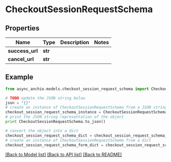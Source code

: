 # CheckoutSessionRequestSchema


## Properties

Name | Type | Description | Notes
------------ | ------------- | ------------- | -------------
**success_url** | **str** |  | 
**cancel_url** | **str** |  | 

## Example

```python
from async_anchio.models.checkout_session_request_schema import CheckoutSessionRequestSchema

# TODO update the JSON string below
json = "{}"
# create an instance of CheckoutSessionRequestSchema from a JSON string
checkout_session_request_schema_instance = CheckoutSessionRequestSchema.from_json(json)
# print the JSON string representation of the object
print CheckoutSessionRequestSchema.to_json()

# convert the object into a dict
checkout_session_request_schema_dict = checkout_session_request_schema_instance.to_dict()
# create an instance of CheckoutSessionRequestSchema from a dict
checkout_session_request_schema_form_dict = checkout_session_request_schema.from_dict(checkout_session_request_schema_dict)
```
[[Back to Model list]](../README.md#documentation-for-models) [[Back to API list]](../README.md#documentation-for-api-endpoints) [[Back to README]](../README.md)


